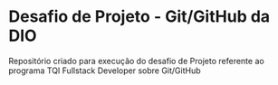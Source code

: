 # Desafio de Projeto - Git/GitHub da DIO
Repositório criado para execução do desafio de Projeto referente ao programa TQI Fullstack Developer sobre Git/GitHub
